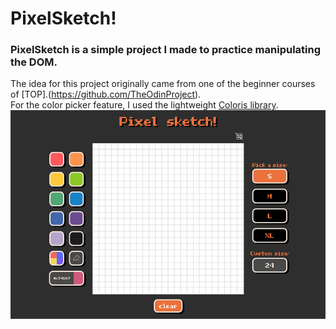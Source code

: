 # PixelSketch!
### PixelSketch is a simple project I made to practice manipulating the DOM.
The idea for this project originally came from one of the beginner courses of [TOP].(https://github.com/TheOdinProject).<br />For the color picker feature, I used the lightweight [Coloris library](https://github.com/mdbassit/Coloris).<br /> 
![page screenshot](/images/screenshot.png)
